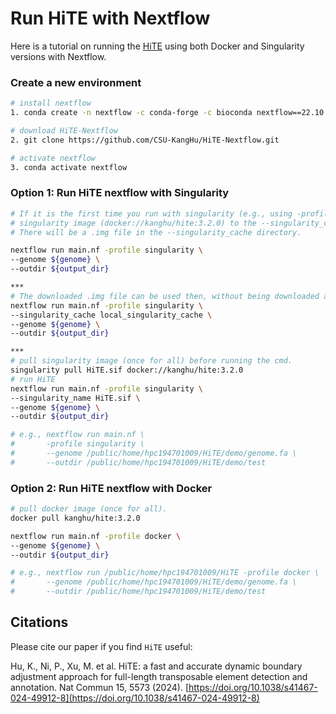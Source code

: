 # Run HiTE with Nextflow
Here is a tutorial on running the [HiTE](https://github.com/CSU-KangHu/HiTE) using both Docker and Singularity versions with Nextflow.
### Create a new environment
```sh
# install nextflow
1. conda create -n nextflow -c conda-forge -c bioconda nextflow==22.10.6

# download HiTE-Nextflow
2. git clone https://github.com/CSU-KangHu/HiTE-Nextflow.git

# activate nextflow
3. conda activate nextflow
```
### Option 1: Run HiTE nextflow with Singularity
```sh
# If it is the first time you run with singularity (e.g., using -profile singularity), the following cmd will cache the dafault 
# singularity image (docker://kanghu/hite:3.2.0) to the --singularity_cache directory (default: local_singularity_cache) first.
# There will be a .img file in the --singularity_cache directory.

nextflow run main.nf -profile singularity \
--genome ${genome} \
--outdir ${output_dir}

***
# The downloaded .img file can be used then, without being downloaded again.
nextflow run main.nf -profile singularity \
--singularity_cache local_singularity_cache \
--genome ${genome} \
--outdir ${output_dir}

***
# pull singularity image (once for all) before running the cmd.
singularity pull HiTE.sif docker://kanghu/hite:3.2.0
# run HiTE
nextflow run main.nf -profile singularity \
--singularity_name HiTE.sif \
--genome ${genome} \
--outdir ${output_dir}

# e.g., nextflow run main.nf \
#       -profile singularity \
#       --genome /public/home/hpc194701009/HiTE/demo/genome.fa \
#       --outdir /public/home/hpc194701009/HiTE/demo/test
```
### Option 2: Run HiTE nextflow with Docker
```sh
# pull docker image (once for all).
docker pull kanghu/hite:3.2.0

nextflow run main.nf -profile docker \
--genome ${genome} \
--outdir ${output_dir}

# e.g., nextflow run /public/home/hpc194701009/HiTE -profile docker \
#       --genome /public/home/hpc194701009/HiTE/demo/genome.fa \
#       --outdir /public/home/hpc194701009/HiTE/demo/test
```

## Citations
Please cite our paper if you find `HiTE` useful:

Hu, K., Ni, P., Xu, M. et al. HiTE: a fast and accurate dynamic boundary adjustment approach for full-length transposable element detection and annotation. Nat Commun 15, 5573 (2024). [https://doi.org/10.1038/s41467-024-49912-8](https://doi.org/10.1038/s41467-024-49912-8)